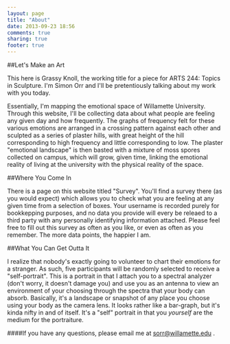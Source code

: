 ```yaml
---
layout: page
title: "About"
date: 2013-09-23 18:56
comments: true
sharing: true
footer: true
---
```


##Let's Make an Art

This here is Grassy Knoll, the working title for a piece for ARTS 244: Topics in Sculpture. I'm Simon Orr and I'll be pretentiously talking about my work with you today.

Essentially, I'm mapping the emotional space of Willamette University. Through this website, I'll be collecting data about what people are feeling any given day and how frequently. The graphs of frequency felt for these various emotions are arranged in a crossing pattern against each other and sculpted as a series of plaster hills, with great height of the hill corresponding to high frequency and little corresponding to low. The plaster "emotional landscape" is then basted with a mixture of moss spores collected on campus, which will grow, given time, linking the emotional reality of living at the university with the physical reality of the space.

##Where You Come In

There is a page on this website titled "Survey". You'll find a survey there (as you would expect) which allows you to check what you are feeling at any given time from a selection of boxes. Your username is recorded purely for bookkepping purposes, and no data you provide will every be releaed to a third party with any personally identifying information attached. Please feel free to fill out this survey as often as you like, or even as often as you remember. The more data points, the happier I am.

##What You Can Get Outta It

I realize that nobody's exactly going to volunteer to chart their emotions for a stranger. As such, five participants will be randomly selected to receive a "self-portrait". This is a portrait in that I attach you to a spectral analyzer (don't worry, it doesn't damage you) and use you as an antenna to view an environment of your choosing through the spectra that your body can absorb. Basically, it's a landscape or snapshot of any place you choose using your body as the camera lens. It looks rather like a bar-graph, but it's kinda nifty in and of itself. It's a "self" portrait in that you _yourself_ are the medium for the portraiture.

####If you have any questions, please email me at <a href="mailto:sorr@willamette.edu">sorr@willamette.edu</a> .
